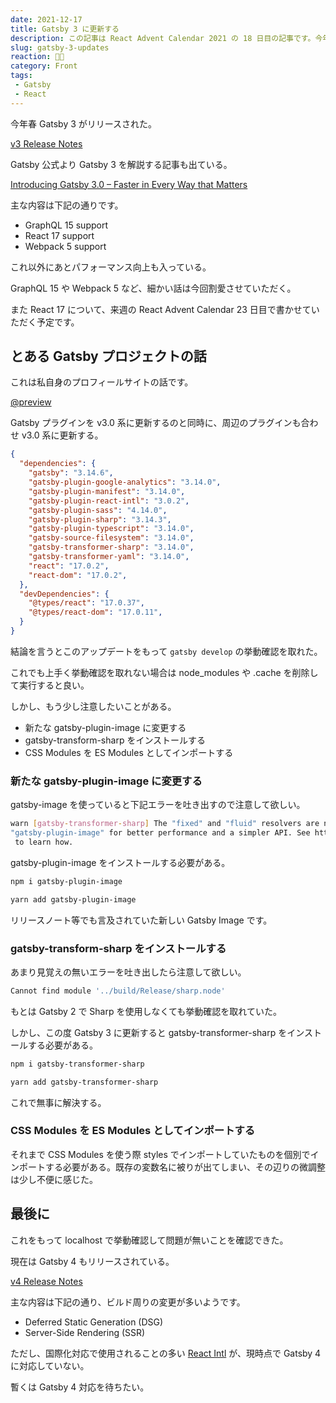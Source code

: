 ```yaml
---
date: 2021-12-17
title: Gatsby 3 に更新する
description: この記事は React Advent Calendar 2021 の 18 日目の記事です。今年春にリリースされた Gatsby 3 について書かせていただいた。
slug: gatsby-3-updates
reaction: 🧔🏻
category: Front
tags: 
 - Gatsby
 - React
---
```


今年春 Gatsby 3 がリリースされた。

[v3 Release Notes](https://www.gatsbyjs.com/docs/reference/release-notes/v3.0/)

Gatsby 公式より Gatsby 3 を解説する記事も出ている。

[Introducing Gatsby 3.0 – Faster in Every Way that Matters](https://www.gatsbyjs.com/blog/gatsby-v3/)

主な内容は下記の通りです。

- GraphQL 15 support
- React 17 support
- Webpack 5 support

これ以外にあとパフォーマンス向上も入っている。

GraphQL 15 や Webpack 5 など、細かい話は今回割愛させていただく。

また React 17 について、来週の React Advent Calendar 23 日目で書かせていただく予定です。

## とある Gatsby プロジェクトの話

これは私自身のプロフィールサイトの話です。

[@preview](https://yuma-kitamura.nekohack.me/)

Gatsby プラグインを v3.0 系に更新するのと同時に、周辺のプラグインも合わせ v3.0 系に更新する。

```json
{
  "dependencies": {
    "gatsby": "3.14.6",
    "gatsby-plugin-google-analytics": "3.14.0",
    "gatsby-plugin-manifest": "3.14.0",
    "gatsby-plugin-react-intl": "3.0.2",
    "gatsby-plugin-sass": "4.14.0",
    "gatsby-plugin-sharp": "3.14.3",
    "gatsby-plugin-typescript": "3.14.0",
    "gatsby-source-filesystem": "3.14.0",
    "gatsby-transformer-sharp": "3.14.0",
    "gatsby-transformer-yaml": "3.14.0",
    "react": "17.0.2",
    "react-dom": "17.0.2",
  },
  "devDependencies": {
    "@types/react": "17.0.37",
    "@types/react-dom": "17.0.11",
  }
}
```

結論を言うとこのアップデートをもって `gatsby develop` の挙動確認を取れた。

これでも上手く挙動確認を取れない場合は node_modules や .cache を削除して実行すると良い。

しかし、もう少し注意したいことがある。

- 新たな gatsby-plugin-image に変更する
- gatsby-transform-sharp をインストールする
- CSS Modules を ES Modules としてインポートする

### 新たな gatsby-plugin-image に変更する

gatsby-image を使っていると下記エラーを吐き出すので注意して欲しい。

```bash
warn [gatsby-transformer-sharp] The "fixed" and "fluid" resolvers are now deprecated. Switch to
"gatsby-plugin-image" for better performance and a simpler API. See https://gatsby.dev/migrate-images
 to learn how.
```

gatsby-plugin-image をインストールする必要がある。

```bash
npm i gatsby-plugin-image

yarn add gatsby-plugin-image
```

リリースノート等でも言及されていた新しい Gatsby Image です。

### gatsby-transform-sharp をインストールする

あまり見覚えの無いエラーを吐き出したら注意して欲しい。

```bash
Cannot find module '../build/Release/sharp.node'
```

もとは Gatsby 2 で Sharp を使用しなくても挙動確認を取れていた。

しかし、この度 Gatsby 3 に更新すると gatsby-transformer-sharp をインストールする必要がある。

```bash
npm i gatsby-transformer-sharp

yarn add gatsby-transformer-sharp
```

これで無事に解決する。

### CSS Modules を ES Modules としてインポートする

それまで CSS Modules を使う際 styles でインポートしていたものを個別でインポートする必要がある。既存の変数名に被りが出てしまい、その辺りの微調整は少し不便に感じた。

## 最後に

これをもって localhost で挙動確認して問題が無いことを確認できた。

現在は Gatsby 4 もリリースされている。

[v4 Release Notes](https://www.gatsbyjs.com/docs/reference/release-notes/v4.0/)

主な内容は下記の通り、ビルド周りの変更が多いようです。

- Deferred Static Generation (DSG)
- Server-Side Rendering (SSR)

ただし、国際化対応で使用されることの多い [React Intl](https://www.gatsbyjs.com/plugins/gatsby-plugin-react-intl/) が、現時点で Gatsby 4 に対応していない。

暫くは Gatsby 4 対応を待ちたい。
